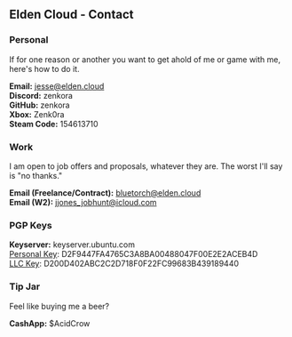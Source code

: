## Elden Cloud - Contact
### Personal
If for one reason or another you want to get ahold of me or game with me,
here's how to do it.

**Email:** [jesse@elden.cloud](mailto:jesse@elden.cloud) </br>
**Discord:** zenkora </br>
**GitHub:** zenkora </br>
**Xbox:** Zenk0ra </br>
**Steam Code:** 154613710

### Work
I am open to job offers and proposals, whatever they are. The worst I'll say is
"no thanks."

**Email (Freelance/Contract):** [bluetorch@elden.cloud](mailto:bluetorch@elden.cloud) </br>
**Email (W2):** [jjones_jobhunt@icloud.com](mailto:jjones_jobhunt@icloud.com)

### PGP Keys
**Keyserver:** keyserver.ubuntu.com </br>
[Personal Key](/etc/jesse@elden.cloud.pub): D2F9447FA4765C3A8BA00488047F00E2E2ACEB4D </br>
[LLC Key](/etc/bluetorch@elden.cloud.pub): D200D402ABC2C2D718F0F22FC99683B439189440

### Tip Jar
Feel like buying me a beer?

**CashApp:** $AcidCrow
